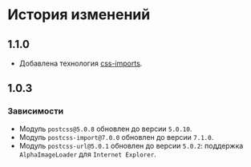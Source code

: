 История изменений
=================

1.1.0
-----

* Добавлена технология [css-imports](docs/api.ru.md#css-imports).

1.0.3
-----

### Зависимости

* Модуль `postcss@5.0.8` обновлен до версии `5.0.10`.
* Модуль `postcss-import@7.0.0` обновлен до версии `7.1.0`.
* Модуль `postcss-url@5.0.1` обновлен до версии `5.0.2`: поддержка `AlphaImageLoader` для `Internet Explorer`.
